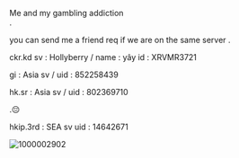 Me and my gambling addiction  
. 

you can send me a friend req if we are on the same server 
.

ckr.kd    sv : Hollyberry / name : yây      id : XRVMR3721 

gi : Asia sv / uid : 852258439 

hk.sr : Asia sv / uid : 802369710  

.😔    

hkip.3rd : SEA sv  uid : 14642671

![1000002902](https://github.com/user-attachments/assets/a13adf9f-0cbc-49ed-8be2-dbef407a81a0)

